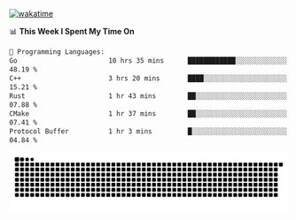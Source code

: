 [![wakatime](https://wakatime.com/badge/user/384f91c6-4eee-411f-8f3b-1b691f58a544.svg)](https://wakatime.com/@384f91c6-4eee-411f-8f3b-1b691f58a544)

<!--START_SECTION:waka-->
📊 **This Week I Spent My Time On** 

```text
💬 Programming Languages: 
Go                       10 hrs 35 mins      ████████████░░░░░░░░░░░░░   48.19 % 
C++                      3 hrs 20 mins       ████░░░░░░░░░░░░░░░░░░░░░   15.21 % 
Rust                     1 hr 43 mins        ██░░░░░░░░░░░░░░░░░░░░░░░   07.88 % 
CMake                    1 hr 37 mins        ██░░░░░░░░░░░░░░░░░░░░░░░   07.41 % 
Protocol Buffer          1 hr 3 mins         █░░░░░░░░░░░░░░░░░░░░░░░░   04.84 % 
```


<!--END_SECTION:waka-->

<picture>
  <source media="(prefers-color-scheme: dark)" srcset="https://raw.githubusercontent.com/fuwx295/fuwx295/output/github-contribution-grid-snake-dark.svg">
  <source media="(prefers-color-scheme: light)" srcset="https://raw.githubusercontent.com/fuwx295/fuwx295/output/github-contribution-grid-snake.svg">
  <img alt="github contribution grid snake animation" src="https://raw.githubusercontent.com/fuwx295/fuwx295/output/github-contribution-grid-snake.svg">
</picture>
